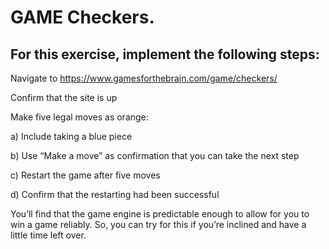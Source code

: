 # GAME  Checkers.
## For this exercise, implement the following steps:

Navigate to https://www.gamesforthebrain.com/game/checkers/

Confirm that the site is up

Make five legal moves as orange:

a)      Include taking a blue piece

b)      Use “Make a move” as confirmation that you can take the next step

c)      Restart the game after five moves

d)      Confirm that the restarting had been successful


You’ll find that the game engine is predictable enough to allow for you to win a game reliably.
So, you can try for this if you’re inclined and have a little time left over.
